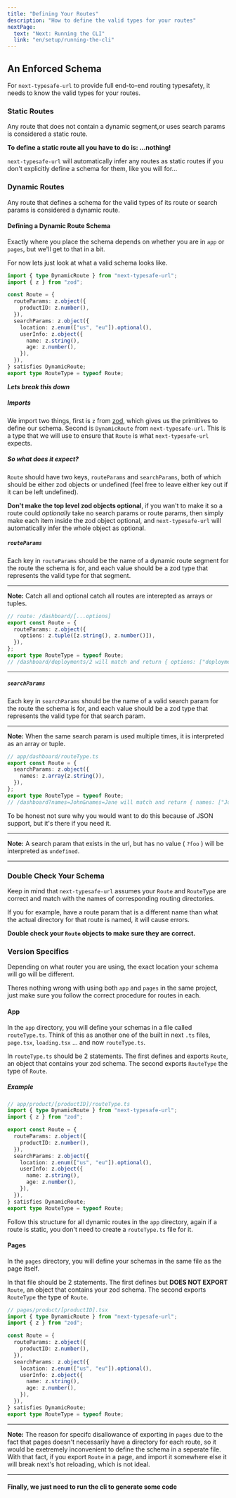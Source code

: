 ```yaml
---
title: "Defining Your Routes"
description: "How to define the valid types for your routes"
nextPage:
  text: "Next: Running the CLI"
  link: "en/setup/running-the-cli"
---
```


## An Enforced Schema

For `next-typesafe-url` to provide full end-to-end routing typesafety, it needs to know the valid types for your routes.

### Static Routes

Any route that does not contain a dynamic segment,or uses search params is considered a static route.

**To define a static route all you have to do is: ...nothing!**

`next-typesafe-url` will automatically infer any routes as static routes if you don't explicitly define a schema for them, like you will for...

### Dynamic Routes

Any route that defines a schema for the valid types of its route or search params is considered a dynamic route.

#### Defining a Dynamic Route Schema

Exactly where you place the schema depends on whether you are in `app` or `pages`, but we'll get to that in a bit.

For now lets just look at what a valid schema looks like.

```ts
import { type DynamicRoute } from "next-typesafe-url";
import { z } from "zod";

const Route = {
  routeParams: z.object({
    productID: z.number(),
  }),
  searchParams: z.object({
    location: z.enum(["us", "eu"]).optional(),
    userInfo: z.object({
      name: z.string(),
      age: z.number(),
    }),
  }),
} satisfies DynamicRoute;
export type RouteType = typeof Route;
```

**_Lets break this down_**

##### Imports

We import two things, first is `z` from [zod](https://zod.dev/), which gives us the primitives to define our schema. Second is `DynamicRoute` from `next-typesafe-url`. This is a type that we will use to ensure that `Route` is what `next-typesafe-url` expects.

##### So what does it expect?

`Route` should have two keys, `routeParams` and `searchParams`, both of which should be either zod objects or undefined (feel free to leave either key out if it can be left undefined).

**Don't make the top level zod objects optional**, if you wan't to make it so a route could _optionally_ take no search params or route params, then simply make each item inside the zod object optional, and `next-typesafe-url` will automatically infer the whole object as optional.

##### `routeParams`

Each key in `routeParams` should be the name of a dynamic route segment for the route the schema is for, and each value should be a zod type that represents the valid type for that segment.

---

**Note:** Catch all and optional catch all routes are interepted as arrays or tuples.

```ts
// route: /dashboard/[...options]
export const Route = {
  routeParams: z.object({
    options: z.tuple([z.string(), z.number()]),
  }),
};
export type RouteType = typeof Route;
// /dashboard/deployments/2 will match and return { options: ["deployments", 2] }
```

---

##### `searchParams`

Each key in `searchParams` should be the name of a valid search param for the route the schema is for, and each value should be a zod type that represents the valid type for that search param.

---

**Note:** When the same search param is used multiple times, it is interpreted as an array or tuple.

```ts
// app/dashboard/routeType.ts
export const Route = {
  searchParams: z.object({
    names: z.array(z.string()),
  }),
};
export type RouteType = typeof Route;
// /dashboard?names=John&names=Jane will match and return { names: ["John", "Jane"] }
```

To be honest not sure why you would want to do this because of JSON support, but it's there if you need it.

---

**Note:** A search param that exists in the url, but has no value ( `?foo` ) will be interpreted as `undefined`.

---

### Double Check Your Schema

Keep in mind that `next-typesafe-url` assumes your `Route` and `RouteType` are correct and match with the names of corresponding routing directories.

If you for example, have a route param that is a different name than what the actual directory for that route is named, it will cause errors.

**Double check your `Route` objects to make sure they are correct.**

### Version Specifics

Depending on what router you are using, the exact location your schema will go will be different.

Theres nothing wrong with using both `app` and `pages` in the same project, just make sure you follow the correct procedure for routes in each.

#### App

In the `app` directory, you will define your schemas in a file called `routeType.ts`. Think of this as another one of the built in next `.ts` files, `page.tsx`, `loading.tsx` ... and now `routeType.ts`.

In `routeType.ts` should be 2 statements. The first defines and exports `Route`, an object that contains your zod schema. The second exports `RouteType` the type of `Route`.

##### Example

```ts
// app/product/[productID]/routeType.ts
import { type DynamicRoute } from "next-typesafe-url";
import { z } from "zod";

export const Route = {
  routeParams: z.object({
    productID: z.number(),
  }),
  searchParams: z.object({
    location: z.enum(["us", "eu"]).optional(),
    userInfo: z.object({
      name: z.string(),
      age: z.number(),
    }),
  }),
} satisfies DynamicRoute;
export type RouteType = typeof Route;
```

Follow this structure for all dynamic routes in the `app` directory, again if a route is static, you don't need to create a `routeType.ts` file for it.

#### Pages

In the `pages` directory, you will define your schemas in the same file as the page itself.

In that file should be 2 statements. The first defines but **DOES NOT EXPORT** `Route`, an object that contains your zod schema. The second exports `RouteType` the type of `Route`.

```ts
// pages/product/[productID].tsx
import { type DynamicRoute } from "next-typesafe-url";
import { z } from "zod";

const Route = {
  routeParams: z.object({
    productID: z.number(),
  }),
  searchParams: z.object({
    location: z.enum(["us", "eu"]).optional(),
    userInfo: z.object({
      name: z.string(),
      age: z.number(),
    }),
  }),
} satisfies DynamicRoute;
export type RouteType = typeof Route;
```

---

**Note:** The reason for specifc disallowance of exporting in `pages` due to the fact that pages doesn't necessarily have a directory for each route, so it would be exetremely inconvenient to define the schema in a seperate file. With that fact, if you export `Route` in a page, and import it somewhere else it will break next's hot reloading, which is not ideal.

---

<h4>Finally, we just need to run the cli to generate some code<h4>
